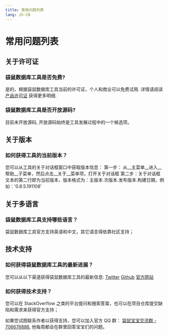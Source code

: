```yaml
---
title: 常用问题列表
lang: zh-CN
---
```


# 常用问题列表

## 关于许可证
### 袋鼠数据库工具是否免费?
是的，根据袋鼠数据库工具当前的许可证，个人和商业可以免费试用. 详情请阅读[产品许可证](license.md) 获得更多明细.

### 袋鼠数据库工具是否开放源码?
目前未开放源码, 开放源码始终是工具发展过程中的一个候选项。

## 关于版本
### 如何获得工具的当前版本？
您可以从工具的关于对话框窗口中获取版本信息：
第一步： 从__主菜单__进入__帮助__子菜单，然后点击__关于__菜单项，打开关于对话框
第二步：关于对话框文本的第二行即为当前版本，版本格式为：主版本.次版本.发布版本.构建日期，例如：'0.8.5.191108'

## 关于多语言
### 袋鼠数据库工具支持哪些语言？
袋鼠数据库工具官方支持英语和中文，其它语言得依靠社区支持；

## 技术支持
### 如何获得袋鼠数据库工具的最新进展？
您可以从以下渠道获得袋鼠数据库工具的最新信息:
[Twitter](https://twitter.com/Kangaroo)
[Github](https://github.com/dbkangaroo/kangaroo)
[官方网站](https://dbkangaroo.github.io/zh/)

### 如何获得技术支持？
您可以在 StackOverflow 之类的平台提问和搜索答案，也可以在项目仓库提交缺陷和需求来获得官方支持；

如果您试图联系作者以获得支持，您可以加入官方 QQ 群： [袋鼠宝宝交流群 - 706676886](//shang.qq.com/wpa/qunwpa?idkey=90d913b2da6cd408f4f2fbec5c9167c5f1aea36eafbd3cf01ca9fd715e123f88), 他每周都会在群里回答宝宝们的问题。

<Vssue :issue-id="3" :title="$title" />
